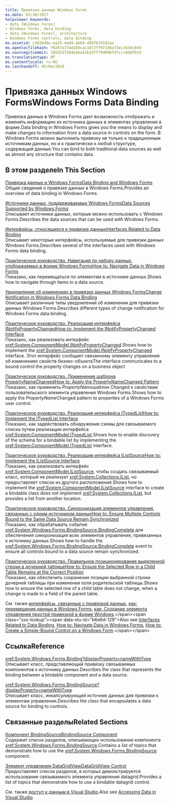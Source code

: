 ```yaml
---
title: Привязка данных Windows Forms
ms.date: 03/30/2017
helpviewer_keywords:
- data [Windows Forms]
- Windows Forms, data binding
- data [Windows Forms], architecture
- Windows Forms controls, data binding
ms.assetid: c3826d8e-ea25-4ad4-a669-45bfb19192aa
ms.openlocfilehash: f0267a774d284cac1672ff971d6af3ec3439c84d
ms.sourcegitcommit: 3d5d33f384eeba41b2dff79d096f47ccc8d8f03d
ms.translationtype: MT
ms.contentlocale: ru-RU
ms.lasthandoff: 05/04/2018
---
```

# <a name="windows-forms-data-binding"></a><span data-ttu-id="b6e6d-102">Привязка данных Windows Forms</span><span class="sxs-lookup"><span data-stu-id="b6e6d-102">Windows Forms Data Binding</span></span>
<span data-ttu-id="b6e6d-103">Привязка данных в Windows Forms дает возможность отображать и изменять информацию из источника данных в элементах управления в форме.</span><span class="sxs-lookup"><span data-stu-id="b6e6d-103">Data binding in Windows Forms gives you the means to display and make changes to information from a data source in controls on the form.</span></span> <span data-ttu-id="b6e6d-104">В Windows Forms можно выполнить привязку не только к традиционным источникам данных, но и к практически к любой структуре, содержащий данные.</span><span class="sxs-lookup"><span data-stu-id="b6e6d-104">You can bind to both traditional data sources as well as almost any structure that contains data.</span></span>  
  
## <a name="in-this-section"></a><span data-ttu-id="b6e6d-105">В этом разделе</span><span class="sxs-lookup"><span data-stu-id="b6e6d-105">In This Section</span></span>  
 [<span data-ttu-id="b6e6d-106">Привязка данных и Windows Forms</span><span class="sxs-lookup"><span data-stu-id="b6e6d-106">Data Binding and Windows Forms</span></span>](../../../docs/framework/winforms/data-binding-and-windows-forms.md)  
 <span data-ttu-id="b6e6d-107">Общие сведения о привязке данных в Windows Forms.</span><span class="sxs-lookup"><span data-stu-id="b6e6d-107">Provides an overview of data binding in Windows Forms.</span></span>  
  
 [<span data-ttu-id="b6e6d-108">Источники данных, поддерживаемые Windows Forms</span><span class="sxs-lookup"><span data-stu-id="b6e6d-108">Data Sources Supported by Windows Forms</span></span>](../../../docs/framework/winforms/data-sources-supported-by-windows-forms.md)  
 <span data-ttu-id="b6e6d-109">Описывает источники данных, которые можно использовать с Windows Forms.</span><span class="sxs-lookup"><span data-stu-id="b6e6d-109">Describes the data sources that can be used with Windows Forms.</span></span>  
  
 [<span data-ttu-id="b6e6d-110">Интерфейсы, относящиеся к привязке данных</span><span class="sxs-lookup"><span data-stu-id="b6e6d-110">Interfaces Related to Data Binding</span></span>](../../../docs/framework/winforms/interfaces-related-to-data-binding.md)  
 <span data-ttu-id="b6e6d-111">Описывает некоторые интерфейсы, используемые для привязки данных Windows Forms.</span><span class="sxs-lookup"><span data-stu-id="b6e6d-111">Describes several of the interfaces used with Windows Forms data binding.</span></span>  
  
 [<span data-ttu-id="b6e6d-112">Практическое руководство. Навигация по набору данных, отображаемых в форме Windows Forms</span><span class="sxs-lookup"><span data-stu-id="b6e6d-112">How to: Navigate Data in Windows Forms</span></span>](../../../docs/framework/winforms/how-to-navigate-data-in-windows-forms.md)  
 <span data-ttu-id="b6e6d-113">Показано, как перемещаться по элементам в источнике данных.</span><span class="sxs-lookup"><span data-stu-id="b6e6d-113">Shows how to navigate through items in a data source.</span></span>  
  
 [<span data-ttu-id="b6e6d-114">Уведомления об изменениях в привязке данных Windows Forms</span><span class="sxs-lookup"><span data-stu-id="b6e6d-114">Change Notification in Windows Forms Data Binding</span></span>](../../../docs/framework/winforms/change-notification-in-windows-forms-data-binding.md)  
 <span data-ttu-id="b6e6d-115">Описывает различные типы уведомлений об изменении для привязки данных Windows Forms.</span><span class="sxs-lookup"><span data-stu-id="b6e6d-115">Describes different types of change notification for Windows Forms data binding.</span></span>  
  
 [<span data-ttu-id="b6e6d-116">Практическое руководство. Реализация интерфейса INotifyPropertyChanged</span><span class="sxs-lookup"><span data-stu-id="b6e6d-116">How to: Implement the INotifyPropertyChanged Interface</span></span>](../../../docs/framework/winforms/how-to-implement-the-inotifypropertychanged-interface.md)  
 <span data-ttu-id="b6e6d-117">Показано, как реализовать интерфейс <xref:System.ComponentModel.INotifyPropertyChanged>.</span><span class="sxs-lookup"><span data-stu-id="b6e6d-117">Shows how to implement the <xref:System.ComponentModel.INotifyPropertyChanged> interface.</span></span> <span data-ttu-id="b6e6d-118">Этот интерфейс сообщает связанному элементу управления об изменениях свойств бизнес-объекта</span><span class="sxs-lookup"><span data-stu-id="b6e6d-118">The interface  communicates to a bound control the property changes on a business object</span></span>  
  
 [<span data-ttu-id="b6e6d-119">Практическое руководство. Применение шаблона PropertyNameChanged</span><span class="sxs-lookup"><span data-stu-id="b6e6d-119">How to: Apply the PropertyNameChanged Pattern</span></span>](../../../docs/framework/winforms/how-to-apply-the-propertynamechanged-pattern.md)  
 <span data-ttu-id="b6e6d-120">Показано, как применить *PropertyName*шаблон Changed к свойствам пользовательского элемента управления Windows Forms.</span><span class="sxs-lookup"><span data-stu-id="b6e6d-120">Shows how to apply the *PropertyName*Changed pattern to properties of a Windows Forms user control.</span></span>  
  
 [<span data-ttu-id="b6e6d-121">Практическое руководство. Реализация интерфейса ITypedList</span><span class="sxs-lookup"><span data-stu-id="b6e6d-121">How to: Implement the ITypedList Interface</span></span>](../../../docs/framework/winforms/how-to-implement-the-itypedlist-interface.md)  
 <span data-ttu-id="b6e6d-122">Показано, как задействовать обнаружение схемы для связываемого списка путем реализации интерфейса <xref:System.ComponentModel.ITypedList>.</span><span class="sxs-lookup"><span data-stu-id="b6e6d-122">Shows how to enable discovery of the schema for a bindable list by implementing the <xref:System.ComponentModel.ITypedList> interface.</span></span>  
  
 [<span data-ttu-id="b6e6d-123">Практическое руководство. Реализация интерфейса IListSource</span><span class="sxs-lookup"><span data-stu-id="b6e6d-123">How to: Implement the IListSource Interface</span></span>](../../../docs/framework/winforms/how-to-implement-the-ilistsource-interface.md)  
 <span data-ttu-id="b6e6d-124">Показано, как реализовать интерфейс <xref:System.ComponentModel.IListSource>, чтобы создать связываемый класс, который не реализует <xref:System.Collections.IList>, но предоставляет список из другого расположения.</span><span class="sxs-lookup"><span data-stu-id="b6e6d-124">Shows how to implement the <xref:System.ComponentModel.IListSource> interface to create a bindable class does not implement <xref:System.Collections.IList>, but provides a list from another location.</span></span>  
  
 [<span data-ttu-id="b6e6d-125">Практическое руководство. Синхронизация элементов управления, связанных с одним источником данных</span><span class="sxs-lookup"><span data-stu-id="b6e6d-125">How to: Ensure Multiple Controls Bound to the Same Data Source Remain Synchronized</span></span>](../../../docs/framework/winforms/multiple-controls-bound-to-data-source-synchronized.md)  
 <span data-ttu-id="b6e6d-126">Показано, как обрабатывать событие <xref:System.Windows.Forms.BindingSource.BindingComplete> для обеспечения синхронизация всех элементов управления, привязанных к источнику данных.</span><span class="sxs-lookup"><span data-stu-id="b6e6d-126">Shows how to handle the <xref:System.Windows.Forms.BindingSource.BindingComplete> event to ensure all controls bound to a data source remain synchronized.</span></span>  
  
 [<span data-ttu-id="b6e6d-127">Практическое руководство. Правильное позиционирование выделенной строки в дочерней таблице</span><span class="sxs-lookup"><span data-stu-id="b6e6d-127">How to: Ensure the Selected Row in a Child Table Remains at the Correct Position</span></span>](../../../docs/framework/winforms/ensure-the-selected-row-in-a-child-table-correct.md)  
 <span data-ttu-id="b6e6d-128">Показано, как обеспечить сохранение позиции выбранной строки дочерней таблицы при изменении поля родительской таблицы.</span><span class="sxs-lookup"><span data-stu-id="b6e6d-128">Shows how to ensure the selected row of a child table does not change, when a change is made to a field of the parent table.</span></span>  
  
 <span data-ttu-id="b6e6d-129">См. также [интерфейсы, связанные с привязкой данных](http://msdn.microsoft.com/library/41e17s4b\(v=vs.110\)), [как: перемещения данных в Windows Forms](http://msdn.microsoft.com/library/b63ha24w\(v=vs.110\)), [как: Создание элемента управления простой привязкой в форме Windows](http://msdn.microsoft.com/library/sw223a62\(v=vs.110\)).</span><span class="sxs-lookup"><span data-stu-id="b6e6d-129">Also see [Interfaces Related to Data Binding](http://msdn.microsoft.com/library/41e17s4b\(v=vs.110\)), [How to: Navigate Data in Windows Forms](http://msdn.microsoft.com/library/b63ha24w\(v=vs.110\)), [How to: Create a Simple-Bound Control on a Windows Form](http://msdn.microsoft.com/library/sw223a62\(v=vs.110\)).</span></span>  
  
## <a name="reference"></a><span data-ttu-id="b6e6d-130">Ссылка</span><span class="sxs-lookup"><span data-stu-id="b6e6d-130">Reference</span></span>  
 <xref:System.Windows.Forms.Binding?displayProperty=nameWithType>  
 <span data-ttu-id="b6e6d-131">Описывает класс, представляющий привязку связываемых компонентов к источнику данных.</span><span class="sxs-lookup"><span data-stu-id="b6e6d-131">Describes the class that represents the binding between a bindable component and a data source.</span></span>  
  
 <xref:System.Windows.Forms.BindingSource?displayProperty=nameWithType>  
 <span data-ttu-id="b6e6d-132">Описывает класс, инкапсулирующий источник данных для привязки к элементам управления.</span><span class="sxs-lookup"><span data-stu-id="b6e6d-132">Describes the class that encapsulates a data source for binding to controls.</span></span>  
  
## <a name="related-sections"></a><span data-ttu-id="b6e6d-133">Связанные разделы</span><span class="sxs-lookup"><span data-stu-id="b6e6d-133">Related Sections</span></span>  
 [<span data-ttu-id="b6e6d-134">Компонент BindingSource</span><span class="sxs-lookup"><span data-stu-id="b6e6d-134">BindingSource Component</span></span>](../../../docs/framework/winforms/controls/bindingsource-component.md)  
 <span data-ttu-id="b6e6d-135">Содержит список разделов, описывающих использование компонента <xref:System.Windows.Forms.BindingSource>.</span><span class="sxs-lookup"><span data-stu-id="b6e6d-135">Contains a list of topics that demonstrate how to use the <xref:System.Windows.Forms.BindingSource> component.</span></span>  
  
 [<span data-ttu-id="b6e6d-136">Элемент управления DataGridView</span><span class="sxs-lookup"><span data-stu-id="b6e6d-136">DataGridView Control</span></span>](../../../docs/framework/winforms/controls/datagridview-control-windows-forms.md)  
 <span data-ttu-id="b6e6d-137">Предоставляет список разделов, в которых демонстрируется использование связываемого элемента управления datagrid.</span><span class="sxs-lookup"><span data-stu-id="b6e6d-137">Provides a list of topics that demonstrate how to use a bindable datagrid control.</span></span>  
  
 <span data-ttu-id="b6e6d-138">См. также [доступ к данным в Visual Studio](/visualstudio/data-tools/accessing-data-in-visual-studio).</span><span class="sxs-lookup"><span data-stu-id="b6e6d-138">Also see [Accessing Data in Visual Studio](/visualstudio/data-tools/accessing-data-in-visual-studio).</span></span>

